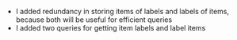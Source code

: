 
- I added redundancy in storing items of labels and labels of items, because both will be useful for efficient queries
- I added two queries for getting item labels and label items